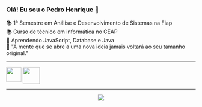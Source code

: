 ### Olá! Eu sou o Pedro Henrique 👋

📚 1º Semestre em Análise e Desenvolvimento de Sistemas na Fiap <br>
📚 Curso de técnico em informática no CEAP <br>
🚀 Aprendendo JavaScript, Database e Java <br>
💭 "A mente que se abre a uma nova ideia jamais voltará ao seu tamanho original." <br>

---

<div id="informações para contato" width="150px">
<a href="www.linkedin.com/in/pedro-henrique-939b08286"><img height="40" width="40" align="top" src="https://cdn-icons-png.flaticon.com/512/61/61109.png" target="_blank"></a> 
<a href="mailto:pedrolimaa354@gmail.com"><img height="45" width="45" align="top" src="https://cdn-icons-png.flaticon.com/512/561/561127.png" target="_blank"></a>
</div>

--- 
<div align="center">
  <img align="top" src="https://github-readme-stats.vercel.app/api/top-langs/?username=30lima&layout=compact&langs_count=7&theme=vision-friendly-dark"/>
</div>
